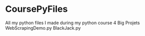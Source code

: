# CoursePyFiles
All my python files I made during my python course
4 Big Projets
WebScrapingDemo.py
BlackJack.py
